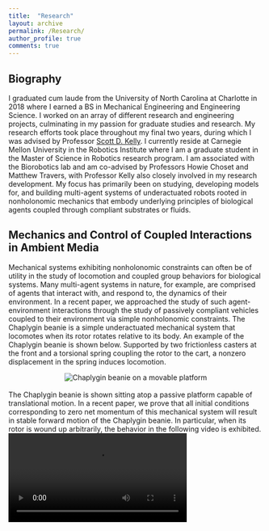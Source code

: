 ```yaml
---
title:  "Research"
layout: archive
permalink: /Research/
author_profile: true
comments: true
---
```


## Biography

I graduated cum laude from the University of North Carolina at Charlotte in 2018 where I earned a BS in Mechanical Engineering and Engineering Science. I worked on an array of different research and engineering projects, culminating in my passion for graduate studies and research. My research efforts took place throughout my final two years, during which I was advised by Professor <a href="http://scottdavidkelly.wikidot.com/">Scott D. Kelly</a>. I currently reside at Carnegie Mellon University in the Robotics Institute where I am a graduate student in the Master of Science in Robotics research program. I am associated with the Biorobotics lab and am co-advised by Professors Howie Choset and Matthew Travers, with Professor Kelly also closely involved in my research development. My focus has primarily been on studying, developing models for, and building multi-agent systems of underactuated robots rooted in nonholonomic mechanics that embody underlying principles of biological agents coupled through compliant substrates or fluids.

## Mechanics and Control of Coupled Interactions in Ambient Media
Mechanical systems exhibiting nonholonomic constraints can often be of utility in the study of locomotion and coupled group behaviors for biological systems. Many multi-agent systems in nature, for example, are comprised of agents that interact with, and respond to, the dynamics of their environment. In a recent paper, we approached the study of such agent-environment interactions through the study of passively compliant vehicles coupled to their environment via simple nonholonomic constraints. The Chaplygin beanie is a simple underactuated mechanical system that locomotes when its rotor rotates relative to its body. An example of the Chaplygin beanie is shown below. Supported by two frictionless casters at the front and a torsional spring coupling the rotor to the cart, a nonzero displacement in the spring induces locomotion.
<br />
<div style="text-align: center"><img src="{{ site.baseurl }}/assets/imgs/beanieOnAPlatformPic.png" alt="Chaplygin beanie on a movable platform"></div>
<br />
The Chaplygin beanie is shown sitting atop a passive platform capable of translational motion. In a recent paper, we prove that all initial conditions corresponding to zero net momentum of this mechanical system will result in stable forward motion of the Chaplygin beanie. In particular, when its rotor is wound up arbitrarily, the behavior in the following video is exhibited.
<div class="myvideo">
   <video  style="display:block; width:70%; height:auto;" controls>
      <source src="{{ site.baseurl }}/viewable/beanieplatformcropped.mp4" type="video/mp4" />
      <source src="/viewable/beanieplatformcropped.ogv" type="video/ogg" />
      <source src="/viewable/beanieplatformcropped.webm"  type="video/webm"  />
   </video>
</div> 

